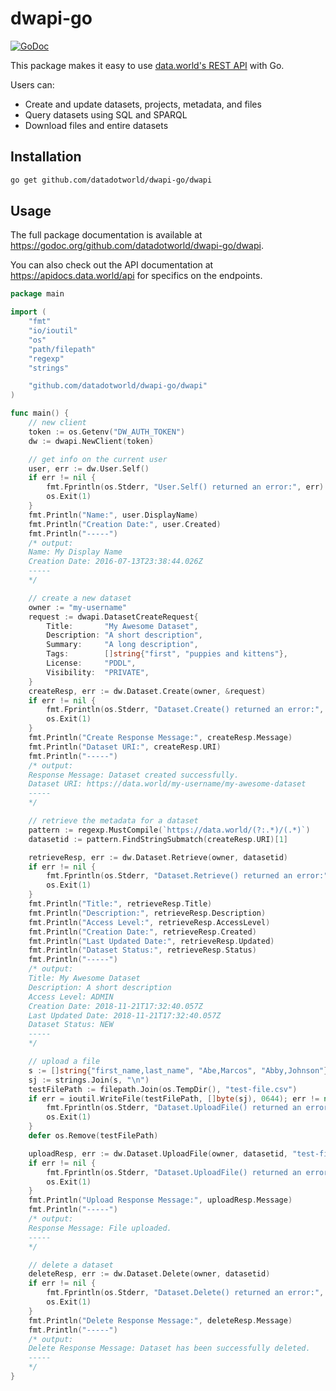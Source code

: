 # dwapi-go

[![GoDoc](https://godoc.org/github.com/datadotworld/dwapi-go/dwapi?status.svg)](https://godoc.org/github.com/datadotworld/dwapi-go/dwapi)

This package makes it easy to use [data.world's REST API](https://apidocs.data.world/api) with Go.

Users can:
* Create and update datasets, projects, metadata, and files
* Query datasets using SQL and SPARQL
* Download files and entire datasets

## Installation

```bash
go get github.com/datadotworld/dwapi-go/dwapi
```

## Usage
The full package documentation is available at https://godoc.org/github.com/datadotworld/dwapi-go/dwapi.

You can also check out the API documentation at https://apidocs.data.world/api for specifics on the endpoints.

```go
package main

import (
	"fmt"
	"io/ioutil"
	"os"
	"path/filepath"
	"regexp"
	"strings"

	"github.com/datadotworld/dwapi-go/dwapi"
)

func main() {
	// new client
	token := os.Getenv("DW_AUTH_TOKEN")
	dw := dwapi.NewClient(token)

	// get info on the current user
	user, err := dw.User.Self()
	if err != nil {
		fmt.Fprintln(os.Stderr, "User.Self() returned an error:", err)
		os.Exit(1)
	}
	fmt.Println("Name:", user.DisplayName)
	fmt.Println("Creation Date:", user.Created)
	fmt.Println("-----")
	/* output:
	Name: My Display Name
	Creation Date: 2016-07-13T23:38:44.026Z
	-----
	*/

	// create a new dataset
	owner := "my-username"
	request := dwapi.DatasetCreateRequest{
		Title:       "My Awesome Dataset",
		Description: "A short description",
		Summary:     "A long description",
		Tags:        []string{"first", "puppies and kittens"},
		License:     "PDDL",
		Visibility:  "PRIVATE",
	}
	createResp, err := dw.Dataset.Create(owner, &request)
	if err != nil {
		fmt.Fprintln(os.Stderr, "Dataset.Create() returned an error:", err)
		os.Exit(1)
	}
	fmt.Println("Create Response Message:", createResp.Message)
	fmt.Println("Dataset URI:", createResp.URI)
	fmt.Println("-----")
	/* output:
	Response Message: Dataset created successfully.
	Dataset URI: https://data.world/my-username/my-awesome-dataset
	-----
	*/

	// retrieve the metadata for a dataset
	pattern := regexp.MustCompile(`https://data.world/(?:.*)/(.*)`)
	datasetid := pattern.FindStringSubmatch(createResp.URI)[1]

	retrieveResp, err := dw.Dataset.Retrieve(owner, datasetid)
	if err != nil {
		fmt.Fprintln(os.Stderr, "Dataset.Retrieve() returned an error:", err)
		os.Exit(1)
	}
	fmt.Println("Title:", retrieveResp.Title)
	fmt.Println("Description:", retrieveResp.Description)
	fmt.Println("Access Level:", retrieveResp.AccessLevel)
	fmt.Println("Creation Date:", retrieveResp.Created)
	fmt.Println("Last Updated Date:", retrieveResp.Updated)
	fmt.Println("Dataset Status:", retrieveResp.Status)
	fmt.Println("-----")
	/* output:
	Title: My Awesome Dataset
	Description: A short description
	Access Level: ADMIN
	Creation Date: 2018-11-21T17:32:40.057Z
	Last Updated Date: 2018-11-21T17:32:40.057Z
	Dataset Status: NEW
	-----
	*/

	// upload a file
	s := []string{"first_name,last_name", "Abe,Marcos", "Abby,Johnson"}
	sj := strings.Join(s, "\n")
	testFilePath := filepath.Join(os.TempDir(), "test-file.csv")
	if err = ioutil.WriteFile(testFilePath, []byte(sj), 0644); err != nil {
		fmt.Fprintln(os.Stderr, "Dataset.UploadFile() returned an error while creating a file:", err)
		os.Exit(1)
	}
	defer os.Remove(testFilePath)

	uploadResp, err := dw.Dataset.UploadFile(owner, datasetid, "test-file.csv", testFilePath, false)
	if err != nil {
		fmt.Fprintln(os.Stderr, "Dataset.UploadFile() returned an error:", err)
		os.Exit(1)
	}
	fmt.Println("Upload Response Message:", uploadResp.Message)
	fmt.Println("-----")
	/* output:
	Response Message: File uploaded.
	-----
	*/

	// delete a dataset
	deleteResp, err := dw.Dataset.Delete(owner, datasetid)
	if err != nil {
		fmt.Fprintln(os.Stderr, "Dataset.Delete() returned an error:", err)
		os.Exit(1)
	}
	fmt.Println("Delete Response Message:", deleteResp.Message)
	fmt.Println("-----")
	/* output:
	Delete Response Message: Dataset has been successfully deleted.
	-----
	*/
}
```
